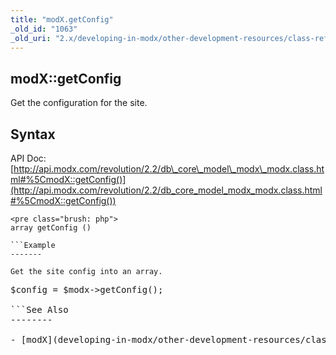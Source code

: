 ```yaml
---
title: "modX.getConfig"
_old_id: "1063"
_old_uri: "2.x/developing-in-modx/other-development-resources/class-reference/modx/modx.getconfig"
---
```


modX::getConfig
---------------

Get the configuration for the site.

Syntax
------

API Doc: [http://api.modx.com/revolution/2.2/db\_core\_model\_modx\_modx.class.html#%5CmodX::getConfig()](http://api.modx.com/revolution/2.2/db_core_model_modx_modx.class.html#%5CmodX::getConfig())

```
<pre class="brush: php">
array getConfig ()

```Example
-------

Get the site config into an array.

```
<pre class="brush: php">
$config = $modx->getConfig();

```See Also
--------

- [modX](developing-in-modx/other-development-resources/class-reference/modx "modX")